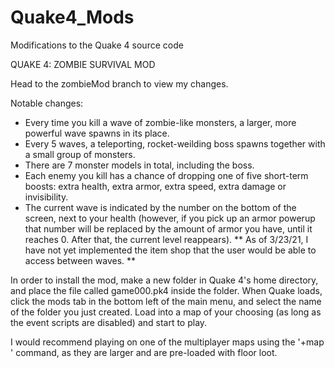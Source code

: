 # Quake4_Mods
Modifications to the Quake 4 source code

QUAKE 4: ZOMBIE SURVIVAL MOD

Head to the zombieMod branch to view my changes.

Notable changes:

- Every time you kill a wave of zombie-like monsters, a larger, more powerful wave spawns in its place.
- Every 5 waves, a teleporting, rocket-weilding boss spawns together with a small group of monsters.
- There are 7 monster models in total, including the boss.
- Each enemy you kill has a chance of dropping one of five short-term boosts: extra health, extra armor, extra speed, extra damage or invisibility.
- The current wave is indicated by the number on the bottom of the screen, next to your health (however, if you pick up an armor powerup that number
will be replaced by the amount of armor you have, until it reaches 0. After that, the current level reappears).
** As of 3/23/21, I have not yet implemented the item shop that the user would be able to access between waves. **

In order to install the mod, make a new folder in Quake 4's home directory, and place the file called game000.pk4
inside the folder. When Quake loads, click the mods tab in the bottom left of the main menu, and select the name of
the folder you just created. Load into a map of your choosing (as long as the event scripts are disabled) and start to play.

I would recommend playing on one of the multiplayer maps using the '+map <name>' command, as they are larger and are pre-loaded with floor loot.
